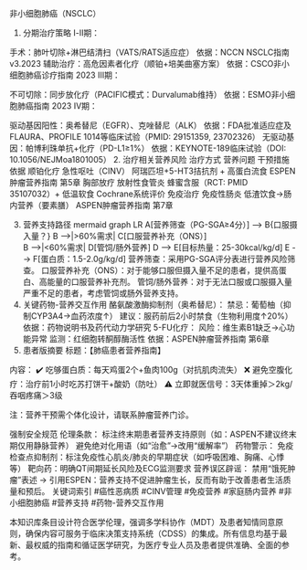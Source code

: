 非小细胞肺癌（NSCLC）
1. 分期治疗策略
Ⅰ-Ⅱ期：

手术：肺叶切除+淋巴结清扫（VATS/RATS适应症）
依据：NCCN NSCLC指南 v3.2023
辅助治疗：高危因素者化疗（顺铂+培美曲塞方案）
依据：CSCO非小细胞肺癌诊疗指南 2023
Ⅲ期：

不可切除：同步放化疗（PACIFIC模式：Durvalumab维持）
依据：ESMO非小细胞肺癌指南 2023
Ⅳ期：

驱动基因阳性：奥希替尼（EGFR）、克唑替尼（ALK）
依据：FDA批准适应症及FLAURA、PROFILE 1014等临床试验（PMID: 29151359, 23702326）
无驱动基因：帕博利珠单抗+化疗（PD-L1≥1%）
依据：KEYNOTE-189临床试验（DOI: 10.1056/NEJMoa1801005）
2. 治疗相关营养风险
治疗方式	营养问题	干预措施	依据
顺铂化疗	急性呕吐（CINV）	阿瑞匹坦+5-HT3拮抗剂 + 高蛋白流食	ESPEN肿瘤营养指南 第5章
胸部放疗	放射性食管炎	蜂蜜含服（RCT: PMID 35107032）+ 低温软食	Cochrane系统评价
免疫治疗	免疫性肠炎	低渣饮食→肠内营养（要素膳）	ASPEN肿瘤营养指南 第7章

3. 营养支持路径
mermaid
graph LR
A[营养筛查（PG-SGA≥4分）] --> B{口服摄入量？}
B -->|>60%需求| C[口服营养补充（ONS）]  
B -->|<60%需求| D[管饲/肠外营养]
D --> E[目标热量：25-30kcal/kg/d]
E --> F[蛋白质：1.5-2.0g/kg/d]
营养筛查：采用PG-SGA评分表进行营养风险筛查。
口服营养补充（ONS）：对于能够口服但摄入量不足的患者，提供高蛋白、高能量的口服营养补充剂。
管饲/肠外营养：对于无法口服或口服摄入量严重不足的患者，考虑管饲或肠外营养支持。
4. 关键药物-营养交互作用
酪氨酸激酶抑制剂（奥希替尼）：
禁忌：葡萄柚（抑制CYP3A4→血药浓度↑）
建议：服药前后2小时禁食（生物利用度↑20%）
依据：药物说明书及药代动力学研究
5-FU化疗：
风险：维生素B1缺乏→心功能异常
监测：红细胞转酮醇酶活性
依据：ASPEN肿瘤营养指南 第6章
5. 患者版摘要
标题：【肺癌患者营养指南】

内容：
✔️ 吃够蛋白质：每天鸡蛋2个+鱼肉100g（对抗肌肉流失）
❌ 避免空腹化疗：治疗前1小时吃苏打饼干+酸奶（防吐）
⚠️ 立即就医信号：3天体重掉＞2kg/吞咽疼痛＞3级

注：营养干预需个体化设计，请联系肿瘤营养门诊。

强制安全规范
伦理条款：
标注终末期患者营养支持原则（如：ASPEN不建议终末期仅用静脉营养）
避免绝对化用语（如“治愈”→改用“缓解率”）
药物警示：
免疫检查点抑制剂：标注免疫性心肌炎/肺炎的早期症状（如呼吸困难、胸痛、心悸等）
靶向药：明确QT间期延长风险及ECG监测要求
营养误区辟谣：
禁用“饿死肿瘤”表述 → 引用ESPEN：营养支持不促进肿瘤生长，反而有助于改善患者生活质量和预后。
关键词索引
#癌性恶病质 #CINV管理 #免疫营养 #家庭肠内营养 #非小细胞肺癌 #营养支持 #药物-营养交互作用

本知识库条目设计符合医学伦理，强调多学科协作（MDT）及患者知情同意原则，确保内容可服务于临床决策支持系统（CDSS）的集成。所有信息均基于最新、最权威的指南和循证医学研究，为医疗专业人员及患者提供准确、全面的参考。